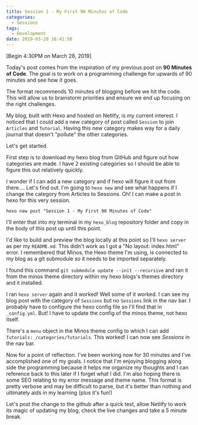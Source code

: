 ```yaml
---
title: Session 1 - My First 90 Minutes of Code
categories:
  - Sessions
tags:
  - Development
date: 2019-03-28 16:41:50
---
```


[Begin 4:30PM on March 28, 2019]

Today's post comes from the inspiration of my previous post on **90 Minutes of Code**. The goal is to work on a programming challenge for upwards of 90 minutes and see how it goes. 

The format recommends 10 minutes of blogging before we hit the code. This will allow us to brainstorm priorities and ensure we end up focusing on the right challenges. 

My blog, built with Hexo and hosted on Netlify, is my current interest. I noticed that I could add a new category of post called `Session` to join `Articles` and `Tutorial`. Having this new category makes way for a daily journal that doesn't "pollute" the other categories. 

Let's get started.

First step is to download my hexo blog from GitHub and figure out how categories are made. I have 2 existing categories so I should be able to figure this out relatively quickly.

I wonder if I can add a new category and if hexo will figure it out from there.... Let's find out. I'm going to `hexo new` and see what happens if I change the category from Articles to Sessions. Oh! I can make a post in hexo for this very session. 

`hexo new post "Session 1 - My First 90 Minutes of Code"`

I'll enter that into my terminal in my `hexo_blog` repository folder and copy in the body of this post up until this point. 

I'd like to build and preview the blog locally at this point so I'll `hexo server` as per my `README.md`. This didn't work as I got a "No layout: index.html" error. I remembered that Minos, the Hexo theme I'm using, is connected to my blog as a git submodule so it needs to be imported separately. 

I found this command `git submodule update --init --recursive` and ran it from the minos theme directory within my hexo blogs's themes directory and it installed. 

I ran `hexo server` again and it worked! Well some of it worked. I can see my blog post with the category of `Sessions` but no `Sessions` link in the nav bar. I probably have to configure the hexo config file so I'll find that in `_config.yml`. But! I have to update the config of the minos theme, not hexo itself. 

There's a `menu` object in the Minos theme config to which I can add `Tutorials: /categories/Tutorials`. This worked! I can now see *Sessions* in the nav bar.

Now for a point of reflection. I've been working now for 30 minutes and I've accomplished one of my goals. I notice that I'm enjoying blogging along side the programming because it helps me organize my thoughts and I can reference back to this later if I forget what I did. I'm also hoping there is some SEO relating to my error message and theme name. This format is pretty verbose and may be difficult to parse, but it's better than nothing and ultimately aids in my learning (plus it's fun!)

Let's post the change to the github after a quick test, allow Netlify to work its magic of updating my blog, check the live changes and take a 5 minute break.
